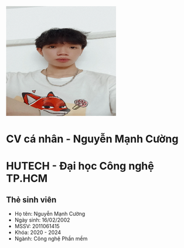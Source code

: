 # <img src="profile-pic0.png" alt="ảnh bìa" style="width: 300px; height: 300px;">
# CV cá nhân - Nguyễn Mạnh Cường
# HUTECH - Đại học Công nghệ TP.HCM
## Thẻ sinh viên
*  Họ tên: Nguyễn Mạnh Cường
*  Ngày sinh: 16/02/2002
*  MSSV: 2011061415
*  Khóa: 2020 - 2024
*  Ngành: Công nghệ Phần mềm
